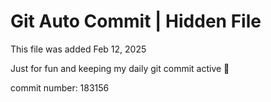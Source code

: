 # Git Auto Commit | Hidden File

This file was added Feb 12, 2025

Just for fun and keeping my daily git commit active 🤪

commit number: 183156
